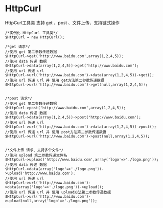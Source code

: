 # HttpCurl
HttpCurl工具类  支持 get 、post 、文件上传、支持链式操作

    /*实例化 HttpCurl 工具类*/
    $HttpCurl = new HttpCurl();

    /*get 请求*/
    //使用 get 第二参数传递数据
    $HttpCurl->get('http://www.baidu.com',array(1,2,4,5));
    //使用 data 传递 数据
    $HttpCurl->data(array(1,2,4,5))->get('http://www.baidu.com');
    //使用 url 传递 url
    $HttpCurl->url('http://www.baidu.com')->data(array(1,2,4,5))->get();
    //使用 url 传递 url 并 使用 get方法第二参数传递数据
    $HttpCurl->url('http://www.baidu.com')->get(null,array(1,2,4,5));


    /*post 请求*/
    //使用 get 第二参数传递数据
    $HttpCurl->post('http://www.baidu.com',array(1,2,4,5));
    //使用 data 传递 数据
    $HttpCurl->data(array(1,2,4,5))->post('http://www.baidu.com');
    //使用 url 传递 url
    $HttpCurl->url('http://www.baidu.com')->data(array(1,2,4,5))->post();
    //使用 url 传递 url 并 使用 post方法第二参数传递数据
    $HttpCurl->url('http://www.baidu.com')->post(null,array(1,2,4,5));


    /*文件上传 请求、支持多个文件*/
    //使用 upload 第二参数传递文件名
    $HttpCurl->upload('http://www.baidu.com',array('logo'=>'./logo.png'));
    //使用 data 传递 数据
    $HttpCurl->data(array('logo'=>'./logo.png'))->upload('http://www.baidu.com');
    //使用 url 传递 url
    $HttpCurl->url('http://www.baidu.com')->data(array('logo'=>'./logo.png'))->upload();
    //使用 url 传递 url 并 使用 upload方法第二参数传递数据
    $HttpCurl->url('http://www.baidu.com')->upload(null,array('logo'=>'./logo.png'));
